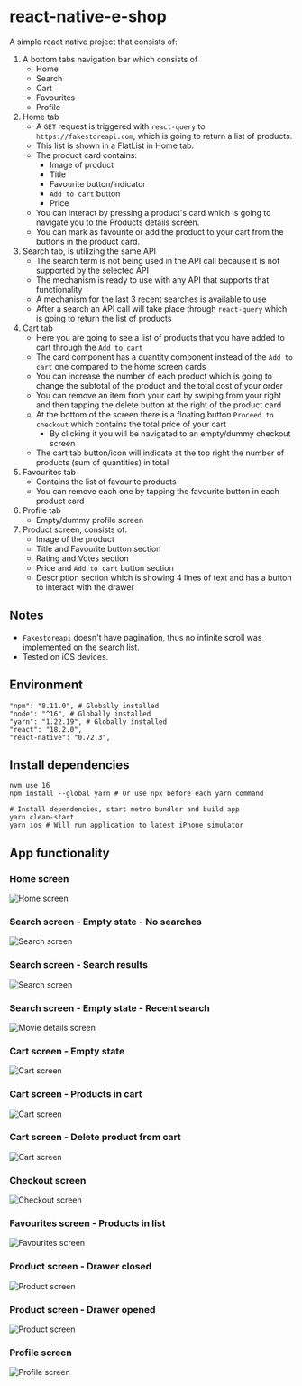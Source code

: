 # react-native-e-shop

A simple react native project that consists of:
1) A bottom tabs navigation bar which consists of
   - Home
   - Search
   - Cart
   - Favourites
   - Profile
2) Home tab
   - A `GET` request is triggered with `react-query` to `https://fakestoreapi.com`, which is going to return a list of products.
   - This list is shown in a FlatList in Home tab.
   - The product card contains:
     - Image of product
     - Title
     - Favourite button/indicator
     - `Add to cart` button
     - Price
   - You can interact by pressing a product's card which is going to navigate you to the Products details screen.
   - You can mark as favourite or add the product to your cart from the buttons in the product card.
3) Search tab, is utilizing the same API
   - The search term is not being used in the API call because it is not supported by the selected API
   - The mechanism is ready to use with any API that supports that functionality
   - A mechanism for the last 3 recent searches is available to use
   - After a search an API call will take place through `react-query` which is going to return the list of products
4) Cart tab
   - Here you are going to see a list of products that you have added to cart through the `Add to cart`
   - The card component has a quantity component instead of the `Add to cart` one compared to the home screen cards
   - You can increase the number of each product which is going to change the subtotal of the product and the total cost of your order
   - You can remove an item from your cart by swiping from your right and then tapping the delete button at the right of the product card
   - At the bottom of the screen there is a floating button `Proceed to checkout` which contains the total price of your cart
     - By clicking it you will be navigated to an empty/dummy checkout screen
   - The cart tab button/icon will indicate at the top right the number of products (sum of quantities) in total
5) Favourites tab
   - Contains the list of favourite products
   - You can remove each one by tapping the favourite button in each product card
6) Profile tab
   - Empty/dummy profile screen
7) Product screen, consists of:
   - Image of the product
   - Title and Favourite button section
   - Rating and Votes section
   - Price and `Add to cart` button section
   - Description section which is showing 4 lines of text and has a button to interact with the drawer

## Notes

- `Fakestoreapi` doesn't have pagination, thus no infinite scroll was implemented on the search list.
- Tested on iOS devices.

## Environment
```shell
"npm": "8.11.0", # Globally installed
"node": "^16", # Globally installed
"yarn": "1.22.19", # Globally installed
"react": "18.2.0",
"react-native": "0.72.3",
```

## Install dependencies

```shell
nvm use 16
npm install --global yarn # Or use npx before each yarn command

# Install dependencies, start metro bundler and build app
yarn clean-start
yarn ios # Will run application to latest iPhone simulator
```

## App functionality

### Home screen
![Home screen](screenshots/1.png)
### Search screen - Empty state - No searches
![Search screen](screenshots/2.png)
### Search screen - Search results
![Search screen](screenshots/3.png)
### Search screen - Empty state - Recent search
![Movie details screen](screenshots/4.png)
### Cart screen - Empty state
![Cart screen](screenshots/5.png)
### Cart screen - Products in cart
![Cart screen](screenshots/6.png)
### Cart screen - Delete product from cart
![Cart screen](screenshots/7.png)
### Checkout screen
![Checkout screen](screenshots/8.png)
### Favourites screen - Products in list
![Favourites screen](screenshots/9.png)
### Product screen - Drawer closed
![Product screen](screenshots/10.png)
### Product screen - Drawer opened
![Product screen](screenshots/11.png)
### Profile screen
![Profile screen](screenshots/12.png)
